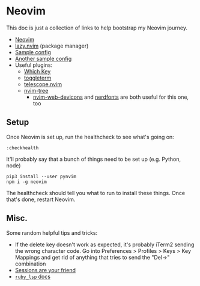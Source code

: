 # Neovim

This doc is just a collection of links to help bootstrap my Neovim journey.

* [Neovim](https://neovim.io/)
* [lazy.nvim](https://github.com/folke/lazy.nvim) (package manager)
* [Sample config](https://github.com/binarytiger/tonyvim)
* [Another sample config](https://github.com/DennisTheMenace780/dotfiles/tree/main/.config/nvim)
* Useful plugins:
  * [Which Key](https://github.com/folke/which-key.nvim)
  * [toggleterm](https://github.com/akinsho/toggleterm.nvim)
  * [telescope.nvim](https://github.com/nvim-telescope/telescope.nvim)
  * [nvim-tree](https://github.com/nvim-tree/nvim-tree.lua)
    * [nvim-web-devicons](https://github.com/nvim-tree/nvim-web-devicons) and [nerdfonts](https://www.nerdfonts.com) are both useful for this one, too

## Setup

Once Neovim is set up, run the healthcheck to see what's going on:

```
:checkhealth
```

It'll probably say that a bunch of things need to be set up (e.g. Python, node)

```
pip3 install --user pynvim
npm i -g neovim
```

The healthcheck should tell you what to run to install these things. Once that's done, restart Neovim.

## Misc.

Some random helpful tips and tricks:

* If the delete key doesn't work as expected, it's probably iTerm2 sending the wrong character code. Go into Preferences > Profiles > Keys > Key Mappings and get rid of anything that tries to send the "Del->" combination
* [Sessions are your friend](https://neovim.io/doc/user/usr_21.html#21.4)
* [`ruby_lsp` docs](https://github.com/neovim/nvim-lspconfig/blob/master/doc/server_configurations.md#ruby_lsp)

